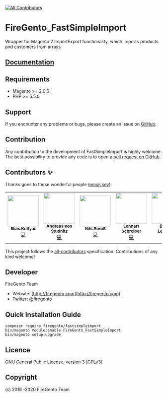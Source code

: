 <!-- ALL-CONTRIBUTORS-BADGE:START - Do not remove or modify this section -->
[![All Contributors](https://img.shields.io/badge/all_contributors-6-orange.svg?style=flat-square)](#contributors-)
<!-- ALL-CONTRIBUTORS-BADGE:END -->
# FireGento_FastSimpleImport

Wrapper for Magento 2 ImportExport functionality, which imports products and customers from arrays


## [Documentation](http://firegento-fastsimpleimport2.readthedocs.io/en/latest/)

## Requirements

- Magento >= 2.0.0
- PHP >= 5.5.0

## Support

If you encounter any problems or bugs, please create an issue on [GitHub](https://github.com/magento-hackathon/FireGento_FastSimpleImport/issues).

## Contribution

Any contribution to the development of FastSimpleImport is highly welcome. The best possibility to provide any code is to open a [pull request on GitHub](https://help.github.com/articles/using-pull-requests).

## Contributors ✨

Thanks goes to these wonderful people ([emoji key](https://allcontributors.org/docs/en/emoji-key)):

<!-- ALL-CONTRIBUTORS-LIST:START - Do not remove or modify this section -->
<!-- prettier-ignore-start -->
<!-- markdownlint-disable -->
<table>
  <tr>
    <td align="center"><a href="https://github.com/EliasKotlyar"><img src="https://avatars0.githubusercontent.com/u/9529505?v=4" width="100px;" alt=""/><br /><sub><b>Elias Kotlyar</b></sub></a><br /><a href="https://github.com/firegento/FireGento_FastSimpleImport2/commits?author=EliasKotlyar" title="Code">💻</a></td>
    <td align="center"><a href="http://www.integer-net.de/agentur/andreas-von-studnitz/"><img src="https://avatars1.githubusercontent.com/u/662059?v=4" width="100px;" alt=""/><br /><sub><b>Andreas von Studnitz</b></sub></a><br /><a href="https://github.com/firegento/FireGento_FastSimpleImport2/commits?author=avstudnitz" title="Code">💻</a></td>
    <td align="center"><a href="https://github.com/nhp"><img src="https://avatars3.githubusercontent.com/u/512911?v=4" width="100px;" alt=""/><br /><sub><b>Nils Preuß</b></sub></a><br /><a href="https://github.com/firegento/FireGento_FastSimpleImport2/commits?author=nhp" title="Code">💻</a></td>
    <td align="center"><a href="https://www.webzap.eu/"><img src="https://avatars1.githubusercontent.com/u/563328?v=4" width="100px;" alt=""/><br /><sub><b>Lennart Schreiber</b></sub></a><br /><a href="https://github.com/firegento/FireGento_FastSimpleImport2/commits?author=Kipperlenny" title="Code">💻</a></td>
    <td align="center"><a href="http://www.youwe.nl/"><img src="https://avatars1.githubusercontent.com/u/701008?v=4" width="100px;" alt=""/><br /><sub><b>Bogdan Lewinsky</b></sub></a><br /><a href="https://github.com/firegento/FireGento_FastSimpleImport2/commits?author=blewinsky" title="Code">💻</a></td>
    <td align="center"><a href="https://github.com/rosenberger-e-conomix"><img src="https://avatars3.githubusercontent.com/u/47806105?v=4" width="100px;" alt=""/><br /><sub><b>rosenberger-e-conomix</b></sub></a><br /><a href="https://github.com/firegento/FireGento_FastSimpleImport2/commits?author=rosenberger-e-conomix" title="Code">💻</a></td>
  </tr>
</table>

<!-- markdownlint-enable -->
<!-- prettier-ignore-end -->
<!-- ALL-CONTRIBUTORS-LIST:END -->

This project follows the [all-contributors](https://github.com/all-contributors/all-contributors) specification. Contributions of any kind welcome!

## Developer

FireGento Team
* Website: [http://firegento.com](http://firegento.com)
* Twitter: [@firegento](https://twitter.com/firegento)

## Quick Installation Guide

    composer require firegento/fastsimpleimport 
    bin/magento module:enable FireGento_FastSimpleImport
    bin/magento setup:upgrade
    
## Licence

[GNU General Public License, version 3 (GPLv3)](http://opensource.org/licenses/gpl-3.0)

## Copyright

(c) 2016 -2020 FireGento Team

